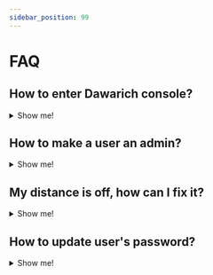 ```yaml
---
sidebar_position: 99
---
```


# FAQ


## How to enter Dawarich console?
<details>
  <summary>Show me!</summary>

  Dawarich built using [Ruby on Rails](https://rubyonrails.org/), so you can use the Rails console to interact with the application. To enter the console, run the following on your server:

  ```bash
  docker exec -it CONTAINER_ID /bin/sh
  bin/rails console
  ```
</details>

## How to make a user an admin?

<details>
  <summary>Show me!</summary>

  To make a user an admin, you can use the Rails console. First, enter the console as described in the ["How to enter Dawarich console?"](#how-to-enter-dawarich-console). Then, run the following command:

  ```ruby
  User.find_by(email: 'user@example.com').update(admin: true)
  ```
</details>

## My distance is off, how can I fix it?

<details>
  <summary>Show me!</summary>

  If you find that the distance in your stats is off, it might indicate a problem either in your data or in the importing process.

  In either case, what you want to look for are the points with coordinates `0,0`. These are the points that Dawarich couldn't process correctly. You can find them by running the following command in the Rails console:

  ```ruby
  # Getting all points with coordinates 0,0
  points = Point.where(latitude: 0, longitude: 0)

  # showing amount of such points
  points.size
  ```

  If there are any points with coordinates `0,0`, you can safely delete them by running:

  ```ruby
  points.destroy_all
  ```

  If you find points such as this, it would be great if you could open an issue on the [GitHub repository](https://github.com/Freika/dawarich/issues) with your import file structure (you can alter your real coordinates, of course) so we can investigate the issue further.
</details>

## How to update user's password?

<details>
  <summary>Show me!</summary>

  To update a user's password, you can use the Rails console. First, enter the console as described in the ["How to enter Dawarich console?"](#how-to-enter-dawarich-console). Then, run the following command:

  ```ruby
  User.find_by(email: 'user@example.com').update(password: 'new_password', password_confirmation: 'new_password')
  ```
</details>
